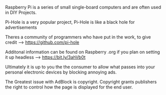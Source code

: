Raspberry Pi is a series of small single-board computers and are often used in DIY Projects.

Pi-Hole is a very popular project, Pi-Hole is like a black hole for advertisements

Theres a community of programmers who have put in the work, to give credit -->
https://github.com/pi-hole

Additonal information can be found on Raspberry .org if you plan on setting it up headless -->
https://bit.ly/3ahVb0t

Ultimately it is up to you the the consumer to allow what passes into your personal electronic devices by blocking annoying ads.

The Greatest issue with AdBlock is copyright. Copyright grants publishers the right to control how the page is displayed for the end user.
